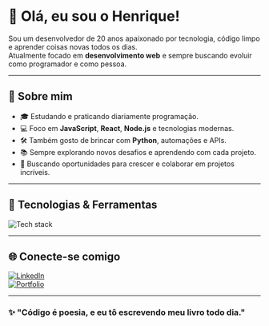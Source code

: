 # 👋 Olá, eu sou o Henrique!

Sou um desenvolvedor de 20 anos apaixonado por tecnologia, código limpo e aprender coisas novas todos os dias.  
Atualmente focado em **desenvolvimento web** e sempre buscando evoluir como programador e como pessoa.

---

## 🚀 Sobre mim

- 🎓 Estudando e praticando diariamente programação.
- 💻 Foco em **JavaScript**, **React**, **Node.js** e tecnologias modernas.
- 🛠️ Também gosto de brincar com **Python**, automações e APIs.
- 📚 Sempre explorando novos desafios e aprendendo com cada projeto.
- 🎯 Buscando oportunidades para crescer e colaborar em projetos incríveis.

---

## 🧰 Tecnologias & Ferramentas

<img src="https://skillicons.dev/icons?i=html,css,js,ts,react,nodejs,python,git,github,vscode,figma" alt="Tech stack"/>

---

## 🌐 Conecte-se comigo

[![LinkedIn](https://img.shields.io/badge/-LinkedIn-0A66C2?style=for-the-badge&logo=linkedin&logoColor=white)](https://www.linkedin.com/in/seu-linkedin)  
[![Portfolio](https://img.shields.io/badge/-Meu%20Portfólio-000?style=for-the-badge&logo=github&logoColor=white)](https://github.com/seu-usuario)

---

### ✨ "Código é poesia, e eu tô escrevendo meu livro todo dia."

